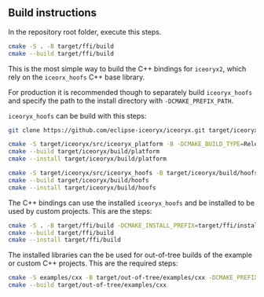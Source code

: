 ## Build instructions

In the repository root folder, execute this steps.

```bash
cmake -S . -B target/ffi/build
cmake --build target/ffi/build
```

This is the most simple way to build the C++ bindings for `iceoryx2`, which rely on the `iceorx_hoofs` C++ base library.

For production it is recommended though to separately build `iceoryx_hoofs` and specify the path to the install directory
with `-DCMAKE_PREFIX_PATH`.

`iceoryx_hoofs` can be build with this steps:

```bash
git clone https://github.com/eclipse-iceoryx/iceoryx.git target/iceoryx/src

cmake -S target/iceoryx/src/iceoryx_platform -B -DCMAKE_BUILD_TYPE=Release target/iceoryx/build/platform -DCMAKE_INSTALL_PREFIX=target/iceoryx/install
cmake --build target/iceoryx/build/platform
cmake --install target/iceoryx/build/platform

cmake -S target/iceoryx/src/iceoryx_hoofs -B target/iceoryx/build/hoofs -DCMAKE_BUILD_TYPE=Release -DCMAKE_INSTALL_PREFIX=target/iceoryx/install -DCMAKE_PREFIX_PATH="$( pwd )/target/iceoryx/install"
cmake --build target/iceoryx/build/hoofs
cmake --install target/iceoryx/build/hoofs
```

The C++ bindings can use the installed `iceoryx_hoofs` and be installed to be used by custom projects. This are the steps:

```bash
cmake -S . -B target/ffi/build -DCMAKE_INSTALL_PREFIX=target/ffi/install -DCMAKE_PREFIX_PATH="$( pwd )/target/iceoryx/install"
cmake --build target/ffi/build
cmake --install target/ffi/build
```

The installed libraries can the be used for out-of-tree builds of the example or custom C++ projects. This are the required steps:

```bash
cmake -S examples/cxx -B target/out-of-tree/examples/cxx -DCMAKE_PREFIX_PATH="$( pwd )/target/ffi/install;$( pwd )/target/iceoryx/install"
cmake --build target/out-of-tree/examples/cxx
```
